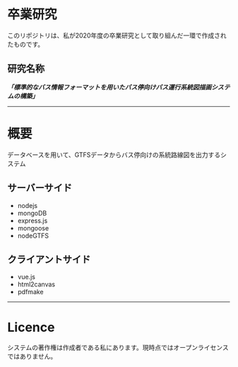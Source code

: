
# 卒業研究
このリポジトリは、私が2020年度の卒業研究として取り組んだ一環で作成されたものです。

## 研究名称
***「標準的なバス情報フォーマットを用いたバス停向けバス運行系統図描画システムの構築」***

---------------------------------------------

# 概要
データベースを用いて、GTFSデータからバス停向けの系統路線図を出力するシステム

## サーバーサイド
- nodejs
- mongoDB
- express.js
- mongoose
- nodeGTFS

## クライアントサイド
- vue.js
- html2canvas
- pdfmake

---------------------------------------------
# Licence
システムの著作権は作成者である私にあります。現時点ではオープンライセンスではありません。
